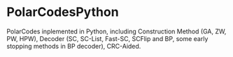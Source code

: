 # PolarCodesPython
PolarCodes inplemented in Python, including Construction Method (GA, ZW, PW, HPW), Decoder (SC, SC-List, Fast-SC, SCFlip and BP, some early stopping methods in BP decoder), CRC-Aided.
